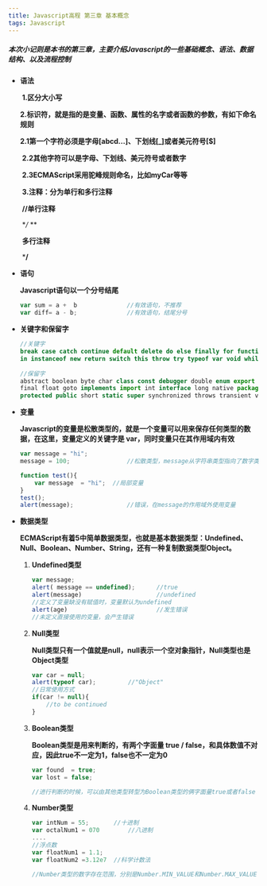 ```yaml
---
title: Javascript高程 第三章 基本概念
tags: Javascript
---
```

##### 本次小记则是本书的第三章，主要介绍Javascript的一些基础概念、语法、数据结构、以及流程控制
<!--more-->

- **语法**

  ​		**1.区分大小写**

  ​		**2.标识符，就是指的是变量、函数、属性的名字或者函数的参数，有如下命名规则**

  ​				**2.1第一个字符必须是字母[abcd...]、下划线[_]或者美元符号[$]**

  ​				**2.2其他字符可以是字母、下划线、美元符号或者数字**

  ​				**2.3ECMAScript采用驼峰规则命名，比如myCar等等**

  ​		**3.注释：分为单行和多行注释**

  ​				**//单行注释**

  ​				**/* **

  ​							**多行注释**

  ​				***/**

- **语句**

  **Javascript语句以一个分号结尾**

  ```javascript
  var sum = a +  b				//有效语句，不推荐
  var diff= a - b;				//有效语句，结尾分号
  ```

- **关键字和保留字**

  ```javascript
  //关键字
  break case catch continue default delete do else finally for function if
  in instanceof new return switch this throw try typeof var void while with
      
  //保留字
  abstract boolean byte char class const debugger double enum export extends
  final float goto implements import int interface long native package private
  protected public short static super synchronized throws transient volatile
  ```

- **变量**

  **Javascript的变量是松散类型的，就是一个变量可以用来保存任何类型的数据，在这里，变量定义的关键字是 var，同时变量只在其作用域内有效**

  ```javascript
  var message = "hi";
  message = 100;				//松散类型，message从字符串类型指向了数字类型
  
  function test(){
      var message  = "hi";	//局部变量
  }
  test();
  alert(message);				//错误，在message的作用域外使用变量
  ```

- **数据类型**

  **ECMAScript有着5中简单数据类型，也就是基本数据类型：Undefined、Null、Boolean、Number、String，还有一种复制数据类型Object。**

  1. **Undefined类型**

     ```javascript
     var message;
     alert( message == undefined);		//true
     alert(message)						//undefined
     //定义了变量缺没有赋值时，变量默认为undefined
     alert(age)							//发生错误
     //未定义直接使用的变量，会产生错误
     ```

  2. **Null类型**

     **Null类型只有一个值就是null，null表示一个空对象指针，Null类型也是Object类型**

     ```javascript
     var car = null;
     alert(typeof car);			//"Object"
     //日常使用方式
     if(car != null){
         //to be continued
     }
     ```

  3. **Boolean类型**

     **Boolean类型是用来判断的，有两个字面量 true / false，和具体数值不对应，因此true不一定为1，false也不一定为0**

     ```javascript
     var found  = true;
     var lost = false;
     
     //进行判断的时候，可以由其他类型转型为Boolean类型的俩字面量true或者false
     ```

  4. **Number类型**

     ```javascript
     var intNum = 55;		//十进制
     var octalNum1 = 070		//八进制
     ....
     //浮点数
     var floatNum1 = 1.1;	
     var floatNum2 =3.12e7	//科学计数法
     
     //Number类型的数字存在范围，分别是Number.MIN_VALUE和Number.MAX_VALUE
     
     ```

     